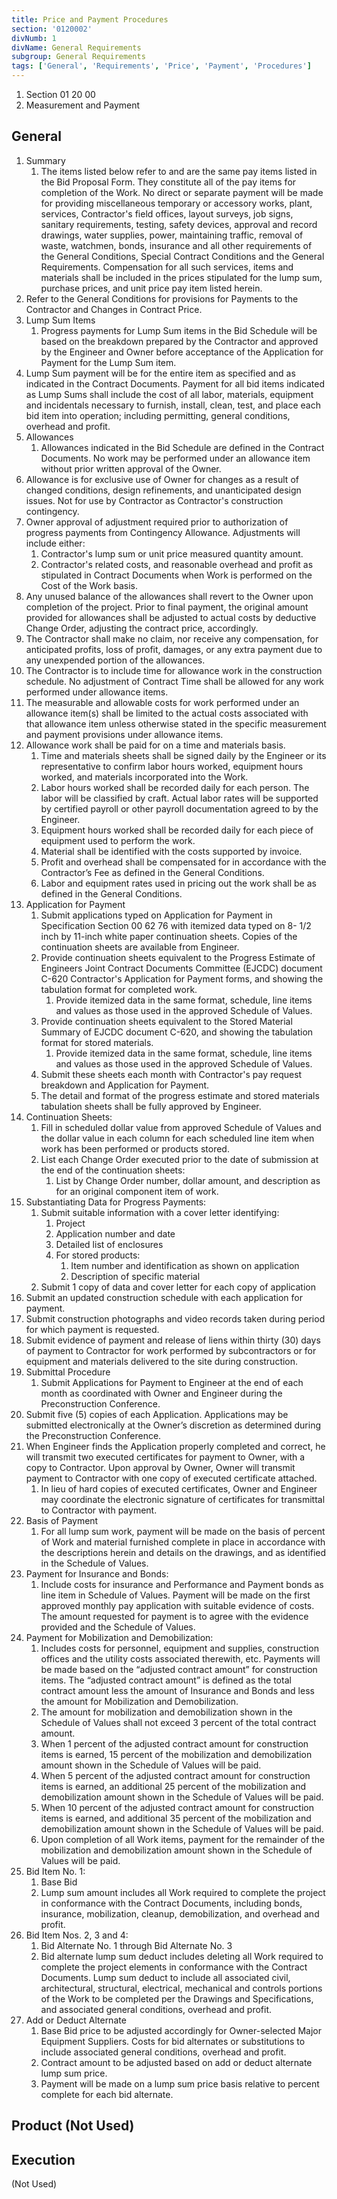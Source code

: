```yaml
---
title: Price and Payment Procedures
section: '0120002'
divNumb: 1
divName: General Requirements
subgroup: General Requirements
tags: ['General', 'Requirements', 'Price', 'Payment', 'Procedures']
---
```


   1. Section 01 20 00
   1. Measurement and Payment

## General

1. Summary
   1. The items listed below refer to and are the same pay items listed in the Bid Proposal Form. They constitute all of the pay items for completion of the Work. No direct or separate payment will be made for providing miscellaneous temporary or accessory works, plant, services, Contractor's field offices, layout surveys, job signs, sanitary requirements, testing, safety devices, approval and record drawings, water supplies, power, maintaining traffic, removal of waste, watchmen, bonds, insurance and all other requirements of the General Conditions, Special Contract Conditions and the General Requirements. Compensation for all such services, items and materials shall be included in the prices stipulated for the lump sum, purchase prices, and unit price pay item listed herein.
2. Refer to the General Conditions for provisions for Payments to the Contractor and Changes in Contract Price.
2. Lump Sum Items
   1. Progress payments for Lump Sum items in the Bid Schedule will be based on the breakdown prepared by the Contractor and approved by the Engineer and Owner before acceptance of the Application for Payment for the Lump Sum item.
2. Lump Sum payment will be for the entire item as specified and as indicated in the Contract Documents. Payment for all bid items indicated as Lump Sums shall include the cost of all labor, materials, equipment and incidentals necessary to furnish, install, clean, test, and place each bid item into operation; including permitting, general conditions, overhead and profit. 
3. Allowances
   1. Allowances indicated in the Bid Schedule are defined in the Contract Documents. No work may be performed under an allowance item without prior written approval of the Owner.
2. Allowance is for exclusive use of Owner for changes as a result of changed conditions, design refinements, and unanticipated design issues. Not for use by Contractor as Contractor's construction contingency.
3. Owner approval of adjustment required prior to authorization of progress payments from Contingency Allowance. Adjustments will include either:
	1. Contractor's lump sum or unit price measured quantity amount.
	2. Contractor's related costs, and reasonable overhead and profit as stipulated in Contract Documents when Work is performed on the Cost of the Work basis.
4. Any unused balance of the allowances shall revert to the Owner upon completion of the project. Prior to final payment, the original amount provided for allowances shall be adjusted to actual costs by deductive Change Order, adjusting the contract price, accordingly.
5. The Contractor shall make no claim, nor receive any compensation, for anticipated profits, loss of profit, damages, or any extra payment due to any unexpended portion of the allowances.
6. The Contractor is to include time for allowance work in the construction schedule. No adjustment of Contract Time shall be allowed for any work performed under allowance items.
7. The measurable and allowable costs for work performed under an allowance item(s) shall be limited to the actual costs associated with that allowance item unless otherwise stated in the specific measurement and payment provisions under allowance items.
8. Allowance work shall be paid for on a time and materials basis.
	1. Time and materials sheets shall be signed daily by the Engineer or its representative to confirm labor hours worked, equipment hours worked, and materials incorporated into the Work.
	2. Labor hours worked shall be recorded daily for each person. The labor will be classified by craft. Actual labor rates will be supported by certified payroll or other payroll documentation agreed to by the Engineer.
	3. Equipment hours worked shall be recorded daily for each piece of equipment used to perform the work. 
	4. Material shall be identified with the costs supported by invoice.
	5. Profit and overhead shall be compensated for in accordance with the Contractor’s Fee as defined in the General Conditions.
	6. Labor and equipment rates used in pricing out the work shall be as defined in the General Conditions.
4. Application for Payment
   1. Submit applications typed on Application for Payment in Specification Section 00 62 76 with itemized data typed on 8- 1/2 inch by 11-inch white paper continuation sheets. Copies of the continuation sheets are available from Engineer.
	1. Provide continuation sheets equivalent to the Progress Estimate of Engineers Joint Contract Documents Committee (EJCDC) document C-620 Contractor's Application for Payment forms, and showing the tabulation format for completed work.
		1. Provide itemized data in the same format, schedule, line items and values as those used in the approved Schedule of Values.
	2. Provide continuation sheets equivalent to the Stored Material Summary of EJCDC document C-620, and showing the tabulation format for stored materials.
		1. Provide itemized data in the same format, schedule, line items and values as those used in the approved Schedule of Values.
	3. Submit these sheets each month with Contractor's pay request breakdown and Application for Payment.
	4. The detail and format of the progress estimate and stored materials tabulation sheets shall be fully approved by Engineer.
2. Continuation Sheets:
	1. Fill in scheduled dollar value from approved Schedule of Values and the dollar value in each column for each scheduled line item when work has been performed or products stored.
	2. List each Change Order executed prior to the date of submission at the end of the continuation sheets:
		1. List by Change Order number, dollar amount, and description as for an original component item of work.
3. Substantiating Data for Progress Payments:
	1. Submit suitable information with a cover letter identifying:
		1. Project
		2. Application number and date
		3. Detailed list of enclosures
		4. For stored products:
			1. Item number and identification as shown on application
			2. Description of specific material
	2. Submit 1 copy of data and cover letter for each copy of application
4. Submit an updated construction schedule with each application for payment.
5. Submit construction photographs and video records taken during period for which payment is requested. 
6. Submit evidence of payment and release of liens within thirty (30) days of payment to Contractor for work performed by subcontractors or for equipment and materials delivered to the site during construction. 
5. Submittal Procedure
   1. Submit Applications for Payment to Engineer at the end of each month as coordinated with Owner and Engineer during the Preconstruction Conference.
2. Submit five (5) copies of each Application. Applications may be submitted electronically at the Owner’s discretion as determined during the Preconstruction Conference.
3. When Engineer finds the Application properly completed and correct, he will transmit two executed certificates for payment to Owner, with a copy to Contractor. Upon approval by Owner, Owner will transmit payment to Contractor with one copy of executed certificate attached.
	1. In lieu of hard copies of executed certificates, Owner and Engineer may coordinate the electronic signature of certificates for transmittal to Contractor with payment.
6. Basis of Payment
   1. For all lump sum work, payment will be made on the basis of percent of Work and material furnished complete in place in accordance with the descriptions herein and details on the drawings, and as identified in the Schedule of Values.
2. Payment for Insurance and Bonds:
      1. Include costs for insurance and Performance and Payment bonds as line item in Schedule of Values. Payment will be made on the first approved monthly pay application with suitable evidence of costs. The amount requested for payment is to agree with the evidence provided and the Schedule of Values.
3. Payment for Mobilization and Demobilization:
      1. Includes costs for personnel, equipment and supplies, construction offices and the utility costs associated therewith, etc. Payments will be made based on the “adjusted contract amount” for construction items. The “adjusted contract amount” is defined as the total contract amount less the amount of Insurance and Bonds and less the amount for Mobilization and Demobilization.
	1. The amount for mobilization and demobilization shown in the Schedule of Values shall not exceed 3 percent of the total contract amount.
	2. When 1 percent of the adjusted contract amount for construction items is earned, 15 percent of the mobilization and demobilization amount shown in the Schedule of Values will be paid.
	3. When 5 percent of the adjusted contract amount for construction items is earned, an additional 25 percent of the mobilization and demobilization amount shown in the Schedule of Values will be paid.
	4. When 10 percent of the adjusted contract amount for construction items is earned, and additional 35 percent of the mobilization and demobilization amount shown in the Schedule of Values will be paid.
	5. Upon completion of all Work items, payment for the remainder of the mobilization and demobilization amount shown in the Schedule of Values will be paid.
4. Bid Item No. 1:
      1. Base Bid
	1. Lump sum amount includes all Work required to complete the project in conformance with the Contract Documents, including bonds, insurance, mobilization, cleanup, demobilization, and overhead and profit.
5. Bid Item Nos. 2, 3 and 4:
      1. Bid Alternate No. 1 through Bid Alternate No. 3
	1. Bid alternate lump sum deduct includes deleting all Work required to complete the project elements in conformance with the Contract Documents. Lump sum deduct to include all associated civil, architectural, structural, electrical, mechanical and controls portions of the Work to be completed per the Drawings and Specifications, and associated general conditions, overhead and profit.
6.  Add or Deduct Alternate
	1. Base Bid price to be adjusted accordingly for Owner-selected Major Equipment Suppliers. Costs for bid alternates or substitutions to include associated general conditions, overhead and profit.
	2. Contract amount to be adjusted based on add or deduct alternate lump sum price.
	3. Payment will be made on a lump sum price basis relative to percent complete for each bid alternate.
   ## Product (Not Used)


## Execution

 (Not Used) 

